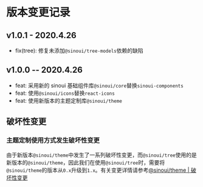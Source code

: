# 版本变更记录

## v1.0.1 - 2020.4.26

- fix(tree): 修复未添加`@sinoui/tree-models`依赖的缺陷

## v1.0.0 -- 2020.4.26

- feat: 采用新的 sinoui 基础组件库`@sinoui/core`替换`sinoui-components`
- feat: 使用`@sinoui/icons`替换`react-icons`
- feat: 使用新版本的主题定制库`@sinoui/theme`

## 破坏性变更

### 主题定制使用方式发生破坏性变更

由于新版本`@sinoui/theme`中发生了一系列破坏性变更，而`@sinoui/tree`使用的是新版本的`@sinoui/theme`，因此我们在使用`@sinoui/tree`时，需要将`@sinoui/theme`的版本从`0.x`升级到`1.x`。有关变更详情请参考[@sinoui/theme | 破坏性变更](https://github.com/sinoui/theme/blob/master/CHANGELOG.md#v100-beta1-2020224)
